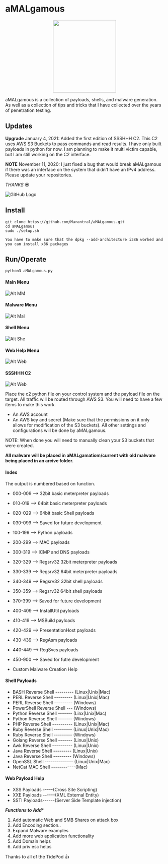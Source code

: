 # aMALgamous<br />
<p align="center">
  <img width="200" height="230" src="/imgs/aMALgamous.png">
</p>
aMALgamous is a collection of payloads, shells, and malware generation. As well as a collection of tips and tricks that I have collected over the years of penetration testing.

## Updates
**Upgrade** January 4, 2021: Added the first edition of SSSHHH C2. This C2 uses AWS S3 Buckets to pass commands and read results. I have only built payloads in python for now. I am planning to make it multi victim capable, but I am still working on the C2 interface.


**NOTE** November 11, 2020: I just fixed a bug that would break aMALgamous if there was an interface on the system that didn't have an IPv4 address. Please update your repositories. 

*THANKS*  :sunglasses:


![GitHub Logo](/imgs/aMAL.png)

## Install
```
git clone https://github.com/Marantral/aMALgamous.git
cd aMALgamous 
sudo ./setup.sh 

You have to make sure that the dpkg --add-architecture i386 worked and you can install x86 packages
```
## Run/Operate
```
python3 aMALgamous.py
```
#### Main Menu <br />
![Alt MM](/imgs/1.png)

#### Malware Menu <br />
![Alt Mal](/imgs/2.png)

#### Shell Menu <br />
![Alt She](/imgs/3.png)

#### Web Help Menu <br />
![Alt Web](/imgs/4.png)

#### SSSHHH C2 <br />
![Alt Web](/imgs/5.png)


Place the c2 python file on your control system and the payload file on the target. All traffic will be routed through AWS S3.
You will need to have a few items to make this work.
- An AWS account
- An AWS key and secret (Make sure that the permissions on it only allows for modification of the S3 buckets).
All other settings and configurations will be done by aMALgamous. 

NOTE: When done you will need to manually clean your S3 buckets that were created.


**All malware will be placed in aMALgamatiom/current with old malware being placed in an arcive folder.** <br />

#### Index
The output is numbered based on function.
- 000-009 --> 32bit basic meterpreter payloads 
- 010-019 --> 64bit basic meterpreter payloads 
- 020-029 --> 64bit basic Shell payloads 
- 030-099 --> Saved for future development 
- 100-199 --> Python payloads 
- 200-299 --> MAC payloads 
- 300-319 --> ICMP and DNS payloads 
- 320-329 --> Regsrv32 32bit meterpreter payloads 
- 330-339 --> Regsrv32 64bit meterpreter payloads 
- 340-349 --> Regsrv32 32bit shell payloads 
- 350-359 --> Regsrv32 64bit shell payloads 
- 370-399 --> Saved for future development 
- 400-409 --> InstallUtil payloads
- 410-419 --> MSBuild payloads 
- 420-429 --> PresentationHost payloads
- 430-439 --> RegAsm payloads 
- 440-449 --> RegSvcs payloads 
- 450-900 --> Saved for futre development

- Custom Malware Creation Help 

#### Shell Payloads
- BASH Reverse Shell --------- (Linux|Unix|Mac)
- PERL Reverse Shell --------- (Linux|Unix|Mac)
- PERL Reverse Shell --------- (Windows)
- PowerShell Reverse Shell --- (Windows)
- Python Reverse Shell ------- (Linx|Unix|Mac)
- Python Reverse Shell ------- (Windows)
- PHP Reverse Shell ---------- (Linux|Unix|Mac)
- Ruby Reverse Shell --------- (Linux|Unix|Mac)
- Ruby Reverse Shell --------- (Windows)
- Golang Reverse Shell ------- (Linux|Unix)
- Awk Reverse Shell ---------- (Linux|Unix)
- Java Reverse Shell --------- (Linux|Unix)
- Java Reverse Shell --------- (Windows)
- OpenSSL Shell -------------- (Linux|Unix|Mac)
- NetCat MAC Shell ------------(Mac) 

#### Web Payload Help
- XSS Payloads -----(Cross Site Scripting)
- XXE Payloads ------(XML External Entity)
- SSTI Payloads------(Server Side Template injection)


***********Functions to Add************ 
1. Add automatic Web and SMB Shares on attack box
2. Add Encoding section..
3. Expand Malware examples
4. Add more web application functionality 
5. Add Domain helps
6. Add priv esc helps 

Thanks to all of the TidePod :+1:


